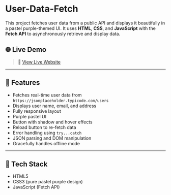 # User-Data-Fetch
This project fetches user data from a public API and displays it beautifully in a pastel purple-themed UI. It uses **HTML**, **CSS**, and **JavaScript** with the **Fetch API** to asynchronously retrieve and display data.

## 🌐 Live Demo

> 🔗 [View Live Website](https://<your-github-username>.github.io/<repo-name>/)

---

## 🚀 Features

- Fetches real-time user data from `https://jsonplaceholder.typicode.com/users`
- Displays user name, email, and address
- Fully responsive layout
- Purple pastel UI 
- Button with shadow and hover effects
- Reload button to re-fetch data
- Error handling using `try...catch`
- JSON parsing and DOM manipulation
- Gracefully handles offline mode

---

## 🧪 Tech Stack

- HTML5
- CSS3 (pure pastel purple design)
- JavaScript (Fetch API)
